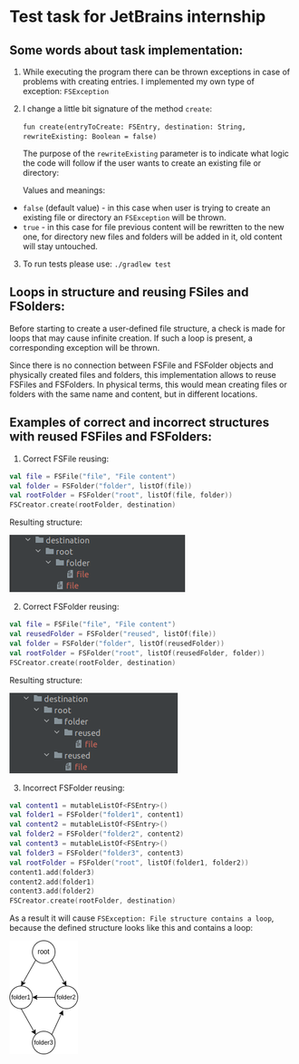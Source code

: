 # Test task for JetBrains internship

## Some words about task implementation:

1. While executing the program there can be thrown exceptions in case of problems with creating entries.
I implemented my own type of exception: `FSException`

2. I change a little bit signature of the method `create`:

    ```fun create(entryToCreate: FSEntry, destination: String, rewriteExisting: Boolean = false)```

    The purpose of the `rewriteExisting` parameter is to indicate what logic the code will follow if the user wants 
to create an existing file or directory:

    Values and meanings: 

* `false` (default value) - in this case when user is trying to create an existing file or directory an `FSException` will be thrown.
* `true` - in this case for file previous content will be rewritten to the new one, for directory new files and folders
will be added in it, old content will stay untouched.

3. To run tests please use:  `./gradlew test`

## Loops in structure and reusing FSiles and FSolders:

Before starting to create a user-defined file structure, a check is made for loops that may cause infinite creation. 
If such a loop is present, a corresponding exception will be thrown.

Since there is no connection between FSFile and FSFolder objects and physically created files and folders, 
this implementation allows to reuse FSFiles and FSFolders.
In physical terms, this would mean creating files or folders with the same name and content, but in different locations.

## Examples of correct and incorrect structures with reused FSFiles and FSFolders:

1. Correct FSFile reusing:

```kotlin
val file = FSFile("file", "File content")
val folder = FSFolder("folder", listOf(file))
val rootFolder = FSFolder("root", listOf(file, folder))
FSCreator.create(rootFolder, destination)
```

Resulting structure:

![1](images/1.png)

2. Correct FSFolder reusing:

```kotlin
val file = FSFile("file", "File content")
val reusedFolder = FSFolder("reused", listOf(file))
val folder = FSFolder("folder", listOf(reusedFolder))
val rootFolder = FSFolder("root", listOf(reusedFolder, folder))
FSCreator.create(rootFolder, destination)
```

Resulting structure:

![2](images/2.png)

3. Incorrect FSFolder reusing:

```kotlin
val content1 = mutableListOf<FSEntry>()
val folder1 = FSFolder("folder1", content1)
val content2 = mutableListOf<FSEntry>()
val folder2 = FSFolder("folder2", content2)
val content3 = mutableListOf<FSEntry>()
val folder3 = FSFolder("folder3", content3)
val rootFolder = FSFolder("root", listOf(folder1, folder2))
content1.add(folder3)
content2.add(folder1)
content3.add(folder2)
FSCreator.create(rootFolder, destination)
```

As a result it will cause `FSException: File structure contains a loop`, because the defined structure looks like 
this and contains a loop:

![3](images/3.png)